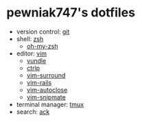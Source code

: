 pewniak747's dotfiles
=====================

* version control: [git][git]
* shell: [zsh][zsh]
  * [oh-my-zsh][oh-my-zsh]
* editor: [vim][vim]
  * [vundle][vundle]
  * [ctrlp][ctrlp]
  * [vim-surround][vim-surround]
  * [vim-rails][vim-rails]
  * [vim-autoclose][vim-autoclose]
  * [vim-snipmate][vim-snipmate]
* terminal manager: [tmux][tmux]
* search: [ack][ack]

[git]: http://git-scm.com
[zsh]: http://www.zsh.org
[oh-my-zsh]: https://github.com/robbyrussell/oh-my-zsh
[vim]: http://www.vim.org
[vundle]: https://github.com/gmarik/vundle
[ctrlp]: https://github.com/kien/ctrlp.vim
[vim-surround]: https://github.com/tpope/vim-surround
[vim-rails]: https://github.com/tpope/vim-rails
[vim-autoclose]: https://github.com/Townk/vim-autoclose
[vim-snipmate]: https://github.com/garbas/vim-snipmate
[tmux]: http://tmux.sourceforge.net
[ack]: http://betterthangrep.com
